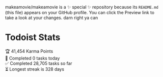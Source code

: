 makeamovie/makeamovie is a ✨ special ✨ repository because its `README.md` (this file) appears on your GitHub profile.
You can click the Preview link to take a look at your changes. darn right ya can

# Todoist Stats

<!-- TODO-IST:START -->
🏆  41,454 Karma Points           
🌸  Completed 0 tasks today           
✅  Completed 28,705 tasks so far           
⏳  Longest streak is 328 days
<!-- TODO-IST:END -->